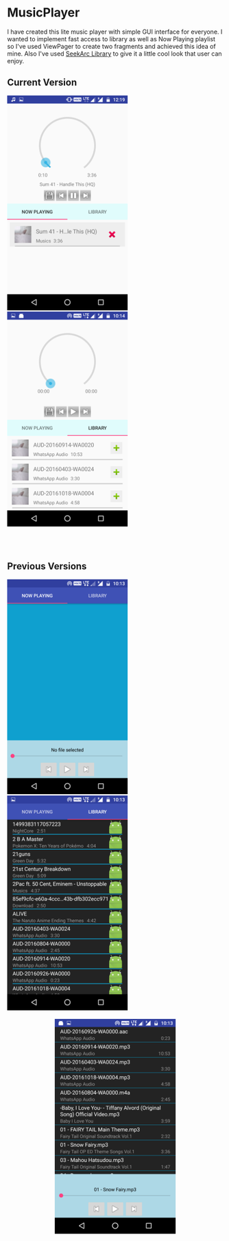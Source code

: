 # MusicPlayer

I have created this lite music player with simple GUI interface for everyone. 
I wanted to implement fast access to library as well as Now Playing playlist so I've used ViewPager to create two fragments and achieved this idea of mine.
Also I've used [SeekArc Library](https://github.com/neild001/SeekArc) to give it a little cool look that user can enjoy.

<h2> Current Version </h2>
<div align="center" style="display: inline">
  <img height="500px" src="https://github.com/Veloxigami/MusicPlayer/blob/master/app/src/Screenshot_20180914-001920.png"/>
  <img height="500px" src="https://github.com/Veloxigami/MusicPlayer/blob/master/app/src/Screenshot_20180610-101430.png"/>
</div>

<br /><br />
<h2> Previous Versions </h2>
<div align="center" style="display: inline">
  <img height="500px" src="https://github.com/Veloxigami/MusicPlayer/blob/master/app/src/Screenshot_20180610-101331.png"/>
  <img height="500px" src="https://github.com/Veloxigami/MusicPlayer/blob/master/app/src/Screenshot_20180610-101333.png"/>
</div>
<br/> <br/>
<div align="center">
  <img height="500px" src="https://github.com/Veloxigami/MusicPlayer/blob/master/app/src/Screenshot_20180610-101400.png"/>
</div>

